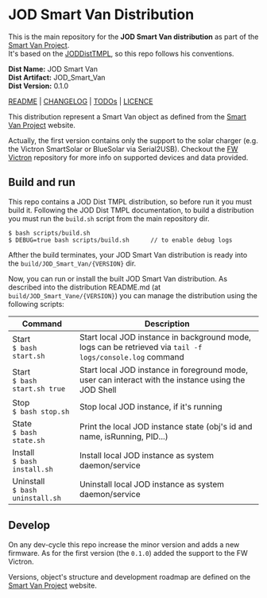 # JOD Smart Van Distribution

This is the main repository for the **JOD Smart Van distribution** as part of
the [Smart Van Project](https://smartvan.johnosproject.org/).<br />
It's based on the [JODDistTMPL](https://github.com/johnosproject/com.robypomper.jodp.jod.template),
so this repo follows his conventions.

**Dist Name:** JOD Smart Van<br />
**Dist Artifact:** JOD_Smart_Van<br />
**Dist Version:** 0.1.0

[README](README.md) | [CHANGELOG](CHANGELOG.md) | [TODOs](TODOs.md) | [LICENCE](LICENCE.md)

This distribution represent a Smart Van object as defined from the [Smart Van Project](https://smartvan.johnosproject.org/)
website.

Actually, the first version contains only the support to the solar charger
(e.g. the Victron SmartSolar or BlueSolar via Serial2USB). Checkout the
[FW Victron](https://github.com/Smart-Van-2-0/com.robypomper.smartvan.fw.victron/)
repository for more info on supported devices and data provided.


## Build and run

This repo contains a JOD Dist TMPL distribution, so before run it you must build it.
Following the JOD Dist TMPL documentation, to build a distribution you must run the
`build.sh` script from the main repository dir.

```shell
$ bash scripts/build.sh
$ DEBUG=true bash scripts/build.sh      // to enable debug logs
```

Afther the build terminates, your JOD Smart Van distribution is ready into the
`build/JOD_Smart_Van/{VERSION}` dir.

Now, you can run or install the built JOD Smart Van distribution. As described
into the distribution README.md (at `build/JOD_Smart_Vane/{VERSION}`) you can
manage the distribution using the following scripts:

| Command | Description |
|---------|-------------|
| Start    <br/>```$ bash start.sh```     | Start local JOD instance in background mode, logs can be retrieved via ```tail -f logs/console.log``` command |
| Start    <br/>```$ bash start.sh true```| Start local JOD instance in foreground mode, user can interact with the instance using the JOD Shell |
| Stop     <br/>```$ bash stop.sh```      | Stop local JOD instance, if it's running |
| State    <br/>```$ bash state.sh```     | Print the local JOD instance state (obj's id and name, isRunning, PID...) |
| Install  <br/>```$ bash install.sh```   | Install local JOD instance as system daemon/service |
| Uninstall<br/>```$ bash uninstall.sh``` | Uninstall local JOD instance as system daemon/service |


## Develop

On any dev-cycle this repo increase the minor version and adds a new firmware.
As for the first version (the `0.1.0`) added the support to the FW Victron.

Versions, object's structure and development roadmap are defined on the
[Smart Van Project](https://smartvan.johnosproject.org/) website.
